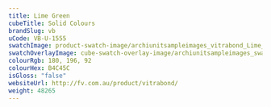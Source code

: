 ```yaml
---
title: Lime Green
cubeTitle: Solid Colours
brandSlug: vb
uCode: VB-U-1555
swatchImage: product-swatch-image/archiunitsampleimages_vitrabond_Lime_Green.jpg
swatchOverlayImage: cube-swatch-overlay-image/archiunitsampleimages_swatch-overlay_vitrabond.png
colourRgb: 180, 196, 92
colourHex: B4C45C
isGloss: "false"
websiteUrl: http://fv.com.au/product/vitrabond/
weight: 48265
---
```


